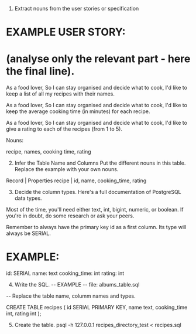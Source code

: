 1. Extract nouns from the user stories or specification
# EXAMPLE USER STORY:
# (analyse only the relevant part - here the final line).

As a food lover,
So I can stay organised and decide what to cook,
I'd like to keep a list of all my recipes with their names.

As a food lover,
So I can stay organised and decide what to cook,
I'd like to keep the average cooking time (in minutes) for each recipe.

As a food lover,
So I can stay organised and decide what to cook,
I'd like to give a rating to each of the recipes (from 1 to 5).

Nouns:

recipe, names, cooking time, rating

2. Infer the Table Name and Columns
Put the different nouns in this table. Replace the example with your own nouns.

Record	|  Properties
recipe  |  id, name, cooking_time, rating

3. Decide the column types.
Here's a full documentation of PostgreSQL data types.

Most of the time, you'll need either text, int, bigint, numeric, or boolean. If you're in doubt, do some research or ask your peers.

Remember to always have the primary key id as a first column. Its type will always be SERIAL.

# EXAMPLE:

id: SERIAL
name: text
cooking_time: int
rating: int


4. Write the SQL.
-- EXAMPLE
-- file: albums_table.sql

-- Replace the table name, columm names and types.

CREATE TABLE recipes (
  id SERIAL PRIMARY KEY,
  name text,
  cooking_time int,
  rating int
);


5. Create the table.
psql -h 127.0.0.1 recipes_directory_test < recipes.sql